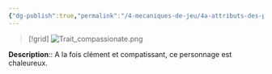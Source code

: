```yaml
---
{"dg-publish":true,"permalink":"/4-mecaniques-de-jeu/4a-attributs-des-personnages/traits-de-caractere/compatissant/"}
---
```


>[!grid] 
>![Trait_compassionate.png](/img/user/Z.%20Ressources/Traits_images/Trait_compassionate.png)

**Description**:: A la fois clément et compatissant, ce personnage est chaleureux.





